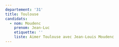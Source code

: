 ```yaml
---
departement: '31'
title: Toulouse
candidats:
  - nom: Moudenc
    prenom: Jean-Luc
    etiquette: ''
    liste: Aimer Toulouse avec Jean-Louis Moudenc
---
```

